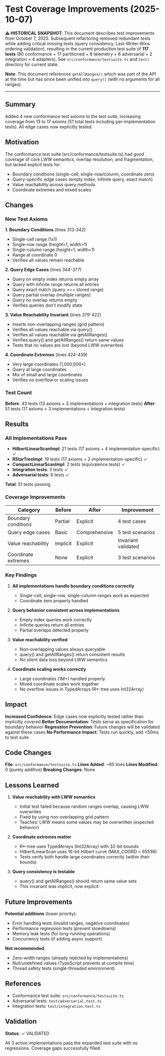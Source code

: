 # Test Coverage Improvements (2025-10-07)

**⚠️ HISTORICAL SNAPSHOT**: This document describes test improvements from October 7, 2025.
Subsequent refactoring removed redundant tests while adding critical missing tests (query consistency,
Last-Writer-Wins ordering validation), resulting in the current production test suite of **117 tests**
(80 conformance + 17 partitioned + 8 telemetry + 6 adversarial + 2 integration + 4 adapters).
See `src/conformance/testsuite.ts` and `test/` directory for current state.

**Note**: This document references `getAllRanges()` which was part of the API at the time but has since
been unified into `query()` (with no arguments for all ranges).

---

## Summary

Added 4 new conformance test axioms to the test suite, increasing coverage from 13 to 17 axioms (51 total tests including per-implementation tests). All edge cases now explicitly tested.

## Motivation

The conformance test suite (src/conformance/testsuite.ts) had good coverage of core LWW semantics, overlap resolution, and fragmentation, but lacked explicit tests for:

- Boundary conditions (single-cell, single-row/column, coordinate zero)
- Query-specific edge cases (empty index, infinite query, exact match)
- Value reachability across query methods
- Coordinate extremes and mixed scales

## Changes

### New Test Axioms

**1. Boundary Conditions** (lines 313-342)

- Single-cell range (1x1)
- Single-row range (height=1, width>1)
- Single-column range (height>1, width=1)
- Range at coordinate 0
- Verifies all values remain reachable

**2. Query Edge Cases** (lines 344-377)

- Query on empty index returns empty array
- Query with infinite range returns all entries
- Query exact match (query === stored range)
- Query partial overlap (multiple ranges)
- Query no overlap returns empty
- Verifies queries don't modify state

**3. Value Reachability Invariant** (lines 379-422)

- Inserts non-overlapping ranges (grid pattern)
- Verifies all values reachable via query()
- Verifies all values reachable via getAllRanges()
- Verifies query() and getAllRanges() return same values
- Tests that no values are lost (beyond LWW overwrites)

**4. Coordinate Extremes** (lines 424-439)

- Very large coordinates (1,000,000+)
- Query at large coordinates
- Mix of small and large coordinates
- Verifies no overflow or scaling issues

### Test Count

**Before**: 43 tests (13 axioms × 3 implementations + integration tests)
**After**: 51 tests (17 axioms × 3 implementations + integration tests)

## Results

### All Implementations Pass

- **HilbertLinearScanImpl**: 21 tests (17 axioms + 4 implementation-specific) ✓
- **RStarTreeImpl**: 19 tests (17 axioms + 2 implementation-specific) ✓
- **CompactLinearScanImpl**: 2 tests (equivalence tests) ✓
- **Integration tests**: 3 tests ✓
- **Adversarial tests**: 6 tests ✓

**Total**: 51 tests passing

### Coverage Improvements

| Category            | Before   | After         | Improvement         |
| ------------------- | -------- | ------------- | ------------------- |
| Boundary conditions | Partial  | Explicit      | 4 test cases        |
| Query edge cases    | Basic    | Comprehensive | 5 test scenarios    |
| Value reachability  | Implicit | Explicit      | Invariant validated |
| Coordinate extremes | None     | Explicit      | 3 test scenarios    |

### Key Findings

1. **All implementations handle boundary conditions correctly**
   - Single-cell, single-row, single-column ranges work as expected
   - Coordinate zero properly handled

2. **Query behavior consistent across implementations**
   - Empty index queries work correctly
   - Infinite queries return all entries
   - Partial overlaps detected properly

3. **Value reachability verified**
   - Non-overlapping values always queryable
   - query() and getAllRanges() return consistent results
   - No silent data loss beyond LWW semantics

4. **Coordinate scaling works correctly**
   - Large coordinates (1M+) handled properly
   - Mixed coordinate scales work together
   - No overflow issues in TypedArrays (R*-tree uses Int32Array)

## Impact

**Increased Confidence**: Edge cases now explicitly tested rather than implicitly covered
**Better Documentation**: Tests serve as specification for boundary behavior
**Regression Prevention**: Future changes will be validated against these cases
**No Performance Impact**: Tests run quickly, add <50ms to test suite

## Code Changes

**File**: `src/conformance/testsuite.ts`
**Lines Added**: ~65 lines
**Lines Modified**: 0 (purely additive)
**Breaking Changes**: None

## Lessons Learned

1. **Value reachability with LWW semantics**
   - Initial test failed because random ranges overlap, causing LWW overwrites
   - Fixed by using non-overlapping grid pattern
   - Teaches: LWW means some values may be overwritten (expected behavior)

2. **Coordinate extremes matter**
   - R*-tree uses TypedArrays (Int32Array) with 32-bit bounds
   - HilbertLinearScan uses 16-bit Hilbert curve (MAX_COORD = 65536)
   - Tests verify both handle large coordinates correctly (within their bounds)

3. **Query consistency is testable**
   - query() and getAllRanges() should return same value sets
   - This invariant was implicit, now explicit

## Future Improvements

**Potential additions** (lower priority):

- Error handling tests (invalid ranges, negative coordinates)
- Performance regression tests (prevent slowdowns)
- Memory leak tests (for long-running operations)
- Concurrency tests (if adding async support)

**Not recommended**:

- Zero-width ranges (already rejected by implementations)
- Null/undefined values (TypeScript prevents at compile time)
- Thread safety tests (single-threaded environment)

## References

- Conformance test suite: `src/conformance/testsuite.ts`
- Adversarial tests: `test/adversarial.test.ts`
- Integration tests: `test/integration.test.ts`

## Validation

**Status**: ✓ VALIDATED

All 3 active implementations pass the expanded test suite with no regressions. Coverage gaps successfully filled.
